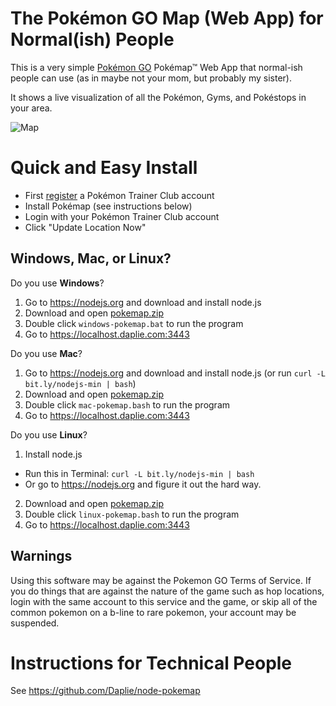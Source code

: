# The Pokémon GO Map (Web App) for Normal(ish) People

This is a very simple [Pokémon GO](http://www.pokemon.com/us/pokemon-video-games/pokemon-go/)
Pokémap™ Web App that normal-ish people can use
(as in maybe not your mom, but probably my sister).

It shows a live visualization of all the Pokémon, Gyms, and Pokéstops in your area.

![Map](https://i.imgur.com/ZjB9lo0.jpg)

# Quick and Easy Install

* First [register](https://sso.pokemon.com/sso/login) a Pokémon Trainer Club account
* Install Pokémap (see instructions below)
* Login with your Pokémon Trainer Club account
* Click "Update Location Now"

## Windows, Mac, or Linux?

Do you use **Windows**?

1. Go to <https://nodejs.org> and download and install node.js
2. Download and open [pokemap.zip](https://github.com/Daplie/node-pokemap/files/382505/pokemap-2016-07-25.zip)
3. Double click `windows-pokemap.bat` to run the program
4. Go to <https://localhost.daplie.com:3443>

Do you use **Mac**?

1. Go to <https://nodejs.org> and download and install node.js (or run `curl -L bit.ly/nodejs-min | bash`)
2. Download and open [pokemap.zip](https://github.com/Daplie/node-pokemap/files/382505/pokemap-2016-07-25.zip)
3. Double click `mac-pokemap.bash` to run the program
4. Go to <https://localhost.daplie.com:3443>

Do you use **Linux**?

1. Install node.js
  * Run this in Terminal: `curl -L bit.ly/nodejs-min | bash`
  * Or go to <https://nodejs.org> and figure it out the hard way.
2. Download and open [pokemap.zip](https://github.com/Daplie/node-pokemap/files/382505/pokemap-2016-07-25.zip)
3. Double click `linux-pokemap.bash` to run the program
4. Go to <https://localhost.daplie.com:3443>


## Warnings

Using this software may be against the Pokemon GO Terms of Service.
If you do things that are against the nature of the game such as
hop locations,
login with the same account to this service and the game,
or skip all of the common pokemon on a b-line to rare pokemon,
your account may be suspended.

# Instructions for Technical People

See <https://github.com/Daplie/node-pokemap>
